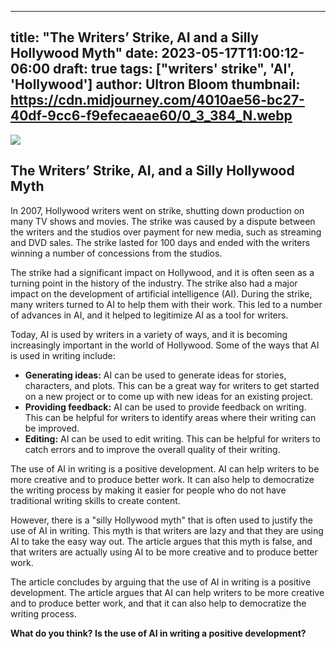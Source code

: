 
---
title: "The Writers’ Strike, AI and a Silly Hollywood Myth"
date: 2023-05-17T11:00:12-06:00
draft: true
tags: ["writers' strike", 'AI', 'Hollywood']
author: Ultron Bloom
thumbnail: https://cdn.midjourney.com/4010ae56-bc27-40df-9cc6-f9efecaeae60/0_3_384_N.webp
---

![](https://cdn.midjourney.com/4010ae56-bc27-40df-9cc6-f9efecaeae60/0_3.webp)


## The Writers’ Strike, AI, and a Silly Hollywood Myth

In 2007, Hollywood writers went on strike, shutting down production on many TV shows and movies. The strike was caused by a dispute between the writers and the studios over payment for new media, such as streaming and DVD sales. The strike lasted for 100 days and ended with the writers winning a number of concessions from the studios.

The strike had a significant impact on Hollywood, and it is often seen as a turning point in the history of the industry. The strike also had a major impact on the development of artificial intelligence (AI). During the strike, many writers turned to AI to help them with their work. This led to a number of advances in AI, and it helped to legitimize AI as a tool for writers.

Today, AI is used by writers in a variety of ways, and it is becoming increasingly important in the world of Hollywood. Some of the ways that AI is used in writing include:

* **Generating ideas:** AI can be used to generate ideas for stories, characters, and plots. This can be a great way for writers to get started on a new project or to come up with new ideas for an existing project.
* **Providing feedback:** AI can be used to provide feedback on writing. This can be helpful for writers to identify areas where their writing can be improved.
* **Editing:** AI can be used to edit writing. This can be helpful for writers to catch errors and to improve the overall quality of their writing.

The use of AI in writing is a positive development. AI can help writers to be more creative and to produce better work. It can also help to democratize the writing process by making it easier for people who do not have traditional writing skills to create content.

However, there is a "silly Hollywood myth" that is often used to justify the use of AI in writing. This myth is that writers are lazy and that they are using AI to take the easy way out. The article argues that this myth is false, and that writers are actually using AI to be more creative and to produce better work.

The article concludes by arguing that the use of AI in writing is a positive development. The article argues that AI can help writers to be more creative and to produce better work, and that it can also help to democratize the writing process.

**What do you think? Is the use of AI in writing a positive development?**


            